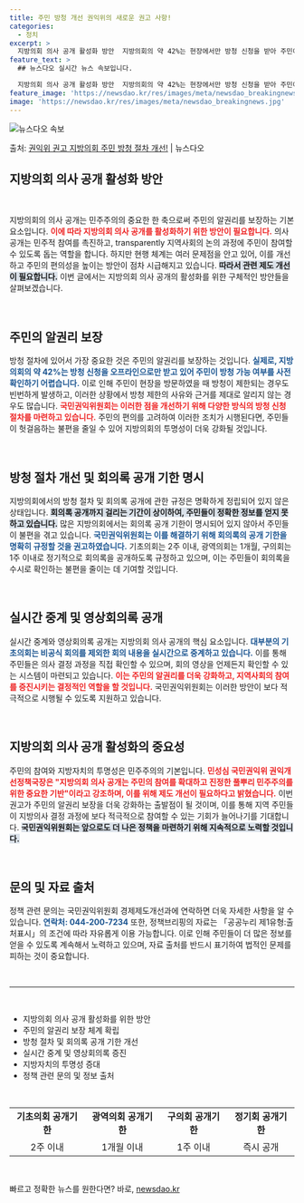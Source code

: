 ```yaml
---
title: 주민 방청 개선 권익위의 새로운 권고 사항!
categories:
  - 정치
excerpt: >
  지방의회 의사 공개 활성화 방안  지방의회의 약 42%는 현장에서만 방청 신청을 받아 주민이 방청 가능 여부…
feature_text: >
  ## 뉴스다오 실시간 뉴스 속보입니다.

  지방의회 의사 공개 활성화 방안  지방의회의 약 42%는 현장에서만 방청 신청을 받아 주민이 방청 가능 여부…
feature_image: 'https://newsdao.kr/res/images/meta/newsdao_breakingnews.jpg'
image: 'https://newsdao.kr/res/images/meta/newsdao_breakingnews.jpg'
---
```


![뉴스다오 속보](https://newsdao.kr/res/images/meta/newsdao_breakingnews.jpg)

<p>출처: <a href="https://newsdao.kr/5188" rel="dofollow">권익위 권고 지방의회 주민 방청 절차 개선!</a> | 뉴스다오</p>

<h2 data-ke-size="size26">지방의회 의사 공개 활성화 방안</h2>

<p data-ke-size="size16">&nbsp;</p>

지방의회의 의사 공개는 민주주의의 중요한 한 축으로써 주민의 알권리를 보장하는 기본 요소입니다. <b><span style="color: #ee2323;">이에 따라 지방의회 의사 공개를 활성화하기 위한 방안이 필요합니다.</span></b> 의사 공개는 민주적 참여를 촉진하고, transparently 지역사회의 논의 과정에 주민이 참여할 수 있도록 돕는 역할을 합니다. 하지만 현행 체계는 여러 문제점을 안고 있어, 이를 개선하고 주민의 편의성을 높이는 방안이 점차 시급해지고 있습니다. <b><span style="background-color: #21538527;">따라서 관련 제도 개선이 필요합니다.</span></b> 이번 글에서는 지방의회 의사 공개의 활성화를 위한 구체적인 방안들을 살펴보겠습니다.

<p data-ke-size="size16">&nbsp;</p>

<h2 data-ke-size="size26">주민의 알권리 보장</h2>

방청 절차에 있어서 가장 중요한 것은 주민의 알권리를 보장하는 것입니다. <b><span style="color: #1a5490;">실제로, 지방의회의 약 42%는 방청 신청을 오프라인으로만 받고 있어 주민이 방청 가능 여부를 사전 확인하기 어렵습니다.</span></b> 이로 인해 주민이 현장을 방문하였을 때 방청이 제한되는 경우도 빈번하게 발생하고, 이러한 상황에서 방청 제한의 사유와 근거를 제대로 알리지 않는 경우도 많습니다. <b><span style="color: #ee2323;">국민권익위원회는 이러한 점을 개선하기 위해 다양한 방식의 방청 신청 절차를 마련하고 있습니다.</span></b> 주민의 편의를 고려하여 이러한 조치가 시행된다면, 주민들이 헛걸음하는 불편을 줄일 수 있어 지방의회의 투명성이 더욱 강화될 것입니다.

<p data-ke-size="size16">&nbsp;</p>

<h2 data-ke-size="size26">방청 절차 개선 및 회의록 공개 기한 명시</h2>

지방의회에서의 방청 절차 및 회의록 공개에 관한 규정은 명확하게 정립되어 있지 않은 상태입니다. <b><span style="background-color: #21538527;">회의록 공개까지 걸리는 기간이 상이하여, 주민들이 정확한 정보를 얻지 못하고 있습니다.</span></b> 많은 지방의회에서는 회의록 공개 기한이 명시되어 있지 않아서 주민들이 불편을 겪고 있습니다. <b><span style="color: #1a5490;">국민권익위원회는 이를 해결하기 위해 회의록의 공개 기한을 명확히 규정할 것을 권고하였습니다.</span></b> 기초의회는 2주 이내, 광역의회는 1개월, 구의회는 1주 이내로 정기적으로 회의록을 공개하도록 규정하고 있으며, 이는 주민들이 회의록을 수시로 확인하는 불편을 줄이는 데 기여할 것입니다.

<p data-ke-size="size16">&nbsp;</p>

<h2 data-ke-size="size26">실시간 중계 및 영상회의록 공개</h2>

실시간 중계와 영상회의록 공개는 지방의회 의사 공개의 핵심 요소입니다. <b><span style="color: #1a5490;">대부분의 기초의회는 비공식 회의를 제외한 회의 내용을 실시간으로 중계하고 있습니다.</span></b> 이를 통해 주민들은 의사 결정 과정을 직접 확인할 수 있으며, 회의 영상을 언제든지 확인할 수 있는 시스템이 마련되고 있습니다. <b><span style="color: #ee2323;">이는 주민의 알권리를 더욱 강화하고, 지역사회의 참여를 증진시키는 결정적인 역할을 할 것입니다.</span></b> 국민권익위원회는 이러한 방안이 보다 적극적으로 시행될 수 있도록 지원하고 있습니다.

<p data-ke-size="size16">&nbsp;</p>

<h2 data-ke-size="size26">지방의회 의사 공개 활성화의 중요성</h2>

주민의 참여와 지방자치의 투명성은 민주주의의 기본입니다. <b><span style="color: #ee2323;">민성심 국민권익위 권익개선정책국장은 "지방의회 의사 공개는 주민의 참여를 확대하고 진정한 풀뿌리 민주주의를 위한 중요한 기반"이라고 강조하며, 이를 위해 제도 개선이 필요하다고 밝혔습니다.</span></b> 이번 권고가 주민의 알권리 보장을 더욱 강화하는 출발점이 될 것이며, 이를 통해 지역 주민들이 지방의사 결정 과정에 보다 적극적으로 참여할 수 있는 기회가 늘어나기를 기대합니다. <b><span style="background-color: #21538527;">국민권익위원회는 앞으로도 더 나은 정책을 마련하기 위해 지속적으로 노력할 것입니다.</span></b> 

<p data-ke-size="size16">&nbsp;</p>

<h2 data-ke-size="size26">문의 및 자료 출처</h2>

정책 관련 문의는 국민권익위원회 경제제도개선과에 연락하면 더욱 자세한 사항을 알 수 있습니다. <b><span style="color: #1a5490;">연락처: 044-200-7234</span></b> 또한, 정책브리핑의 자료는 「공공누리 제1유형:출처표시」의 조건에 따라 자유롭게 이용 가능합니다. 이로 인해 주민들이 더 많은 정보를 얻을 수 있도록 계속해서 노력하고 있으며, 자료 출처를 반드시 표기하여 법적인 문제를 피하는 것이 중요합니다.

<p data-ke-size="size16">&nbsp;</p>

<hr/>

<p data-ke-size="size16">&nbsp;</p>

<ul>
    <li>지방의회 의사 공개 활성화를 위한 방안</li>
    <li>주민의 알권리 보장 체계 확립</li>
    <li>방청 절차 및 회의록 공개 기한 개선</li>
    <li>실시간 중계 및 영상회의록 증진</li>
    <li>지방자치의 투명성 증대</li>
    <li>정책 관련 문의 및 정보 출처</li>
</ul>

<p data-ke-size="size16">&nbsp;</p>

<table>
    <tr>
        <td style="text-align: center; height: 17px;"><b>기초의회 공개기한</b></td>
        <td style="text-align: center; height: 17px;"><b>광역의회 공개기한</b></td>
        <td style="text-align: center; height: 17px;"><b>구의회 공개기한</b></td>
        <td style="text-align: center; height: 17px;"><b>정기회 공개기한</b></td>
    </tr>
    <tr>
        <td style="text-align: center; height: 17px;">2주 이내</td>
        <td style="text-align: center; height: 17px;">1개월 이내</td>
        <td style="text-align: center; height: 17px;">1주 이내</td>
        <td style="text-align: center; height: 17px;">즉시 공개</td>
    </tr>
</table>

<p data-ke-size="size16">&nbsp;</p> 

빠르고 정확한 뉴스를 원한다면? 바로, <a href="https://newsdao.kr" rel="dofollow">newsdao.kr</a>


